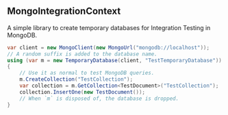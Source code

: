 ## MongoIntegrationContext

A simple library to create temporary databases for Integration Testing in MongoDB.

```c#
var client = new MongoClient(new MongoUrl("mongodb://localhost"));
// A random suffix is added to the database name.
using (var m = new TemporaryDatabase(client, "TestTemporaryDatabase"))
{
    // Use it as normal to test MongoDB queries.
    m.CreateCollection("TestCollection");
    var collection = m.GetCollection<TestDocument>("TestCollection");
    collection.InsertOne(new TestDocument());
    // When `m` is disposed of, the database is dropped.
}
```